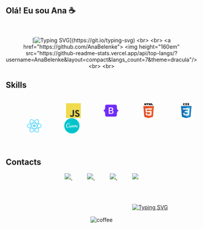## Olá! Eu sou Ana ☕          

  <br>


  <div align = "center">

[![Typing SVG](https://readme-typing-svg.demolab.com?font=Fira+Code&pause=1000&color=F796A2&width=435&lines=@ana.tech_)](https://git.io/typing-svg)
<br>
 <br>
    <a href="https://github.com/AnaBelenke">
    <img height="160em" src="https://github-readme-stats.vercel.app/api/top-langs/?username=AnaBelenke&layout=compact&langs_count=7&theme=dracula"/>
  <br>
  <br>
  
  </div>
  
  ## Skills  
  
  
  <div style = "display: inline_block"> <br>
                   &nbsp;&nbsp;&nbsp;&nbsp;&nbsp;&nbsp;&nbsp;&nbsp;&nbsp;&nbsp;&nbsp;&nbsp;&nbsp;&nbsp;&nbsp;&nbsp;&nbsp;&nbsp;&nbsp;&nbsp;&nbsp;&nbsp;&nbsp;&nbsp;&nbsp;&nbsp;&nbsp;&nbsp;&nbsp;&nbsp;&nbsp;&nbsp;&nbsp;&nbsp;&nbsp;&nbsp;&nbsp;&nbsp;&nbsp;
    <img align = "center" alt = "Ana-JS" height = "40" width = "40" src = "https://github.com/devicons/devicon/blob/master/icons/javascript/javascript-original.svg"> 
    &nbsp;&nbsp;&nbsp;&nbsp;&nbsp;&nbsp;&nbsp;&nbsp;&nbsp;&nbsp;&nbsp;&nbsp;&nbsp;
    <img align = "center" alt = "Ana-Bootstrap" height = "40" width = "40" src = "https://github.com/devicons/devicon/blob/master/icons/bootstrap/bootstrap-plain.svg">
    &nbsp;&nbsp;&nbsp;&nbsp;&nbsp;&nbsp;&nbsp;&nbsp;&nbsp;&nbsp;&nbsp;&nbsp;&nbsp;
    <img align = "center" alt = "Ana-html" height = "40" width = "40" src = "https://github.com/devicons/devicon/blob/master/icons/html5/html5-original-wordmark.svg">
    &nbsp;&nbsp;&nbsp;&nbsp;&nbsp;&nbsp;&nbsp;&nbsp;&nbsp;&nbsp;&nbsp;&nbsp;&nbsp;
    <img align = "center" alt = "Ana-Css" height = "40" width = "40" src = "https://github.com/devicons/devicon/blob/master/icons/css3/css3-original-wordmark.svg"> 
    &nbsp;&nbsp;&nbsp;&nbsp;&nbsp;&nbsp;&nbsp;&nbsp;&nbsp;&nbsp;&nbsp;&nbsp;&nbsp;
    <img align = "center" alt = "Ana-React" height = "40" width = "40" src = "https://github.com/devicons/devicon/blob/master/icons/react/react-original.svg">
    &nbsp;&nbsp;&nbsp;&nbsp;&nbsp;&nbsp;&nbsp;&nbsp;&nbsp;&nbsp;&nbsp;&nbsp;&nbsp;
    <img align = "center" alt = "Ana-Canva" height = "40" width = "40" src = "https://github.com/devicons/devicon/blob/master/icons/canva/canva-original.svg"> 
</a>
  <br>
  <br>
 

  </div>    
 
 <br>
 
  ## Contacts 
  
  
<p align="center">
    <a href="https://discord.com/channels/@tech.ana#9869" target="_blank"> <img src = "https://img.shields.io/badge/Discord-7289DA?style=for-the-badge&logo= discord & logoColor = white" width=85 heigth=85  target =" _ blank "> </a>  
    &nbsp;&nbsp;&nbsp;&nbsp;&nbsp;&nbsp;&nbsp;&nbsp;&nbsp;
    <a href="https://github.com/AnaCarolina">
        <img  src="https://img.shields.io/badge/github-%23100000.svg?&style=for-the-badge&logo=github&logoColor=white&link=mailto:https://github.com/AnaCarolina">
    </a>
    &nbsp;&nbsp;&nbsp;&nbsp;&nbsp;&nbsp;&nbsp;&nbsp;&nbsp;
    <a href="mailto:ana.cbs0086@gmail.com">
        <img src="https://img.shields.io/badge/gmail-D14836?&style=for-the-badge&logo=gmail&logoColor=white&link=mailto:ana.cbs0086@gmail.com">
    </a>
    &nbsp;&nbsp;&nbsp;&nbsp;&nbsp;&nbsp;&nbsp;&nbsp;&nbsp;
    <a href="https://www.linkedin.com/in/anabelenke/">
        <img src="https://img.shields.io/badge/linkedin-%230077B5.svg?&style=for-the-badge&logo=linkedin&logoColor=white&link=mailto:https://www.linkedin.com/in/anabelenke/">
    </a>
</p>
  
  <br>
  
<div align="center">  


<br>


&nbsp;&nbsp;&nbsp;&nbsp;&nbsp;&nbsp;&nbsp;&nbsp;&nbsp;&nbsp;&nbsp;&nbsp;&nbsp;&nbsp;&nbsp;&nbsp;&nbsp;&nbsp;&nbsp;&nbsp;&nbsp;&nbsp;&nbsp;&nbsp;&nbsp;&nbsp;&nbsp;&nbsp;&nbsp;&nbsp;&nbsp;&nbsp;&nbsp;&nbsp;&nbsp;&nbsp;&nbsp;&nbsp;&nbsp;&nbsp;&nbsp;&nbsp;&nbsp;&nbsp;&nbsp;&nbsp;&nbsp;&nbsp;&nbsp;&nbsp;&nbsp;&nbsp;&nbsp;&nbsp;&nbsp;&nbsp;&nbsp;&nbsp;&nbsp;&nbsp;&nbsp;&nbsp;&nbsp;&nbsp;&nbsp;[![Typing SVG](https://readme-typing-svg.demolab.com?font=Fira+Code&pause=1000&color=F796A2&width=435&lines=getCoffee())](https://git.io/typing-svg) 


  <img align = "center" alt = "coffee" height = "250" width = "250" src = "https://media1.giphy.com/media/UtiTAM4vuiZgc64buh/giphy.gif?cid=ecf05e47jpgh437mn27l8gj81vglu0ru71osdt8nm3z74n57&rid=giphy.gif&ct=g">


</div>
 

  
